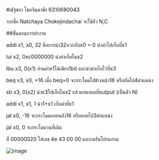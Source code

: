 #ณัฐชยา โชคจินดาชัย 6310680043

จากชื่อ Natchaya Chokejindachai จะใช้ตัว N,C

##ขั้นตอนการทำงาน

addi x1, x0, 32 คือการนำ32บวกกับx0 = 0 นำค่าไปเก็บที่x1

lui x2, 0xc0000000 นำค่าเก็บในx2

lbu x3, 0(x1) อ่านค่าx1ได้เพียง1bit และนำค่าเก็บไว้ที่x3

beq x3, x0, +16 เมื่อ beq=0 จะกระโดดไปข้างหน้า16 หรือถัดไป4ตำแหน่ง

sb x3, 0(x2) นำx3ไปเก็บในx2 แล้วแสดงผลที่output (เป็นตัว N)

addi x1, x1, 1 นำ1+x1 เก็บค่าที่x1

jal x0, -16 จะกระโดดถอยหลัง16 หรือถอยไป3ตำแหน่ง

jal x0, 0 จะกระโดดวนที่เดิม

ที่ 00000020 ใส่เลข 4e 43 00 00 และกดรันโปรแกรม

![image](https://user-images.githubusercontent.com/98943695/160886233-427372a9-9d43-4202-b139-dcf4e63b2007.png)
